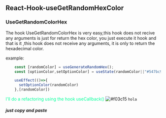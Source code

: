 ## React-Hook-useGetRandomHexColor 

### UseGetRandomColorHex
        
The hook UseGetRandomColorHex is very easy,this hook does not recive any arguments is just for return the hex color, you just execute it hook and that is it
,this hook does not receive any arguments, it is only to return the hexadecimal color. 

example:


```javascript
    const [randomColor] = useGenerateRandomHex();
    const [optionColor,setOptionColor] = useState(randomColor||"#547bc9");

    useEffect(()=>{
      setOptionColor(randomColor)
    },[randomColor])
```

 <span style="color:#0f9" >I'll do a refactoring using the hook useCallback()</span>
 ![#f03c15](https://placehold.it/15/f03c15/000000?text=+) `hola`

##### just copy and paste
